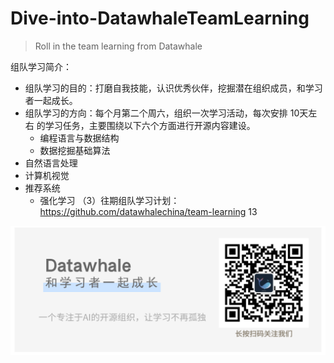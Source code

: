 # Dive-into-DatawhaleTeamLearning
>Roll in the team learning from Datawhale


组队学习简介：

- 组队学习的目的：打磨自我技能，认识优秀伙伴，挖掘潜在组织成员，和学习者一起成长。
- 组队学习的方向：每个月第二个周六，组织一次学习活动，每次安排 10天左右 的学习任务，主要围绕以下六个方面进行开源内容建设。
    - 编程语言与数据结构
    - 数据挖掘基础算法
- 自然语言处理
- 计算机视觉
- 推荐系统
    - 强化学习
（3）往期组队学习计划：https://github.com/datawhalechina/team-learning 13




 ![avatar](datawhale.png)
